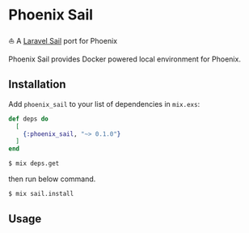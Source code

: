 # Phoenix Sail

⛵ A [Laravel Sail](/home/shuhei/develop/phoenix_sail/README.md) port for Phoenix

Phoenix Sail provides Docker powered local environment for Phoenix.

## Installation

Add `phoenix_sail` to your list of dependencies in `mix.exs`:

```elixir
def deps do
  [
    {:phoenix_sail, "~> 0.1.0"}
  ]
end
```

```bash
$ mix deps.get
```

then run below command.

```bash
$ mix sail.install
```

## Usage

```bash

```
